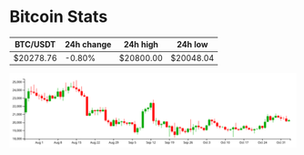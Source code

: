 # Bitcoin Stats

BTC/USDT|24h change|24h high|24h low|
|---|---|---|---|
|$20278.76|-0.80%|$20800.00|$20048.04|

<img src="./chart.svg">
